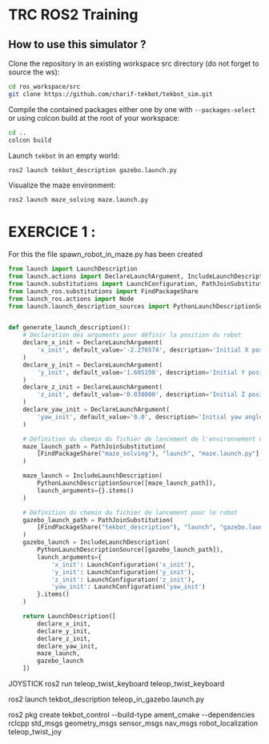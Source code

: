 # TRC ROS2 Training
## How to use this simulator ?

Clone the repository in an existing workspace src directory (do not forget to source the ws):

```bash
cd ros_workspace/src
git clone https://github.com/charif-tekbot/tekbot_sim.git
```
Compile the contained packages either one by one with `--packages-select` or using colcon build at the root of your workspace:

```bash
cd ..
colcon build
```
Launch `tekbot` in an empty world:

```bash
ros2 launch tekbot_description gazebo.launch.py
```

Visualize the maze environment:

```bash
ros2 launch maze_solving maze.launch.py
```


# EXERCICE 1 :

For this the file spawn_robot_in_maze.py has been created 

```python
from launch import LaunchDescription
from launch.actions import DeclareLaunchArgument, IncludeLaunchDescription, LogInfo
from launch.substitutions import LaunchConfiguration, PathJoinSubstitution
from launch_ros.substitutions import FindPackageShare
from launch_ros.actions import Node
from launch.launch_description_sources import PythonLaunchDescriptionSource


def generate_launch_description():
    # Déclaration des arguments pour définir la position du robot
    declare_x_init = DeclareLaunchArgument(
        'x_init', default_value='-2.276574', description='Initial X position of the robot'
    )
    declare_y_init = DeclareLaunchArgument(
        'y_init', default_value='1.605198', description='Initial Y position of the robot'
    )
    declare_z_init = DeclareLaunchArgument(
        'z_init', default_value='0.030000', description='Initial Z position of the robot'
    )
    declare_yaw_init = DeclareLaunchArgument(
        'yaw_init', default_value='0.0', description='Initial yaw angle of the robot'
    )

    # Définition du chemin du fichier de lancement de l'environnement du labyrinthe
    maze_launch_path = PathJoinSubstitution(
        [FindPackageShare("maze_solving"), "launch", "maze.launch.py"]
    )

    maze_launch = IncludeLaunchDescription(
        PythonLaunchDescriptionSource([maze_launch_path]),
        launch_arguments={}.items()
    )

    # Définition du chemin du fichier de lancement pour le robot
    gazebo_launch_path = PathJoinSubstitution(
        [FindPackageShare("tekbot_description"), "launch", "gazebo.launch.py"]
    )
    gazebo_launch = IncludeLaunchDescription(
        PythonLaunchDescriptionSource([gazebo_launch_path]),
        launch_arguments={
            'x_init': LaunchConfiguration('x_init'),
            'y_init': LaunchConfiguration('y_init'),
            'z_init': LaunchConfiguration('z_init'),
            'yaw_init': LaunchConfiguration('yaw_init')
        }.items()
    )

    return LaunchDescription([
        declare_x_init,
        declare_y_init,
        declare_z_init,
        declare_yaw_init,
        maze_launch,
        gazebo_launch
    ])

```

JOYSTICK 
ros2 run teleop_twist_keyboard teleop_twist_keyboard


ros2 launch tekbot_description teleop_in_gazebo.launch.py




ros2 pkg create tekbot_control --build-type ament_cmake --dependencies rclcpp std_msgs geometry_msgs sensor_msgs nav_msgs robot_localization teleop_twist_joy

